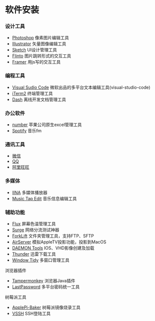 # 软件安装

### 设计工具

* [Photoshop](http://www.adobe.com/cn/) 像素图片编辑工具
* [Illustrator](http://www.adobe.com/cn/) 矢量图像编辑工具
* [Sketch](https://www.sketchapp.com) UI设计管理工具
* [Flinto](https://www.flinto.com) 图片跳转形式的交互工具
* [Framer](https://framer.com) 用js写的交互工具

### 编程工具

* [Visual Sudio Code](https://code.visualstudio.com)  微软出品的多平台文本编辑工具\(visual-studio-code\)
* [iTerm2](http://www.iterm2.com) 终端管理工具
* [Dash](https://kapeli.com) 离线开发文档管理工具

### 办公软件

* [number](http://www.apple.com/numbers/) 苹果公司原生excel管理工具
* [Spotify](https://www.spotify.com/hk-zh/) 音乐fm

### 通讯工具

* [微信](https://weixin.qq.com/cgi-bin/readtemplate?t=mac)
* [QQ](http://im.qq.com/macqq/index.shtml)
* [阿里旺旺](https://alimarket.taobao.com/markets/qnww/portal-group/ww/download)

### 多媒体

* [IINA](https://lhc70000.github.io/iina/) 多媒体播放器
* [Music Tap Edit](https://itunes.apple.com/us/app/music-tag-editor/id511170796?mt=12) 音乐信息编辑工具

### 辅助功能

* [Flux](https://justgetflux.com) 屏幕色温管理工具
* [Surge](http://nssurge.com) 网络分流测试神器
* [ForkLift](http://www.binarynights.com/forklift/) 文件夹管理工具，支持FTP、SFTP
* [AirServer](http://www.airserver.com) 模拟AppleTV投影功能，投影到MacOS
* [DAEMON Tools](https://www.daemon-tools.cc/chn/downloads) IOS、VHD影像创建及加载
* [Thunder](http://mac.xunlei.com) 迅雷下载工具
* [Window Tidy](http://www.lightpillar.com/window-tidy.html) 多窗口管理工具

浏览器插件

* [Tampermonkey](http://tampermonkey.net/changelog.php?version=4.3.5403&ext=G3XV&updated=true&old=4.2.5349) 浏览器Java插件
* [LastPassword](https://lastpass.com/thanks.php) 多平台密码统一工具

树莓派工具

* [ApplePi-Baker](https://www.tweaking4all.com/software/macosx-software/macosx-apple-pi-baker/) 树莓派镜像烧录工具
* [VSSH](http://www.velestar.com/Pages/VSSHIOSPage.aspx) SSH登陆工具



